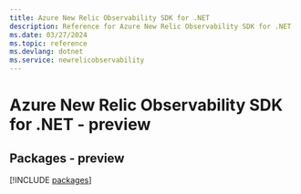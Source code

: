 ```yaml
---
title: Azure New Relic Observability SDK for .NET
description: Reference for Azure New Relic Observability SDK for .NET
ms.date: 03/27/2024
ms.topic: reference
ms.devlang: dotnet
ms.service: newrelicobservability
---
```

# Azure New Relic Observability SDK for .NET - preview
## Packages - preview
[!INCLUDE [packages](new-relic-observability-index.md)]